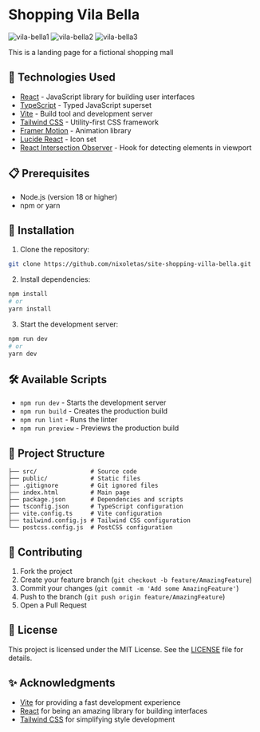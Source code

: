 # Shopping Vila Bella

![vila-bella1](https://github.com/user-attachments/assets/e6dc10d0-41e7-4fd1-9e1d-8ba0fd8bcc7b)
![vila-bella2](https://github.com/user-attachments/assets/fe0d3e1c-1e97-4544-91a5-332f9c903b77)
![vila-bella3](https://github.com/user-attachments/assets/79bdb874-3126-41fc-8c18-8dc83663d2b7)

This is a landing page for a fictional shopping mall

## 🚀 Technologies Used

- [React](https://react.dev/) - JavaScript library for building user interfaces
- [TypeScript](https://www.typescriptlang.org/) - Typed JavaScript superset
- [Vite](https://vitejs.dev/) - Build tool and development server
- [Tailwind CSS](https://tailwindcss.com/) - Utility-first CSS framework
- [Framer Motion](https://www.framer.com/motion/) - Animation library
- [Lucide React](https://lucide.dev/) - Icon set
- [React Intersection Observer](https://github.com/thebuilder/react-intersection-observer) - Hook for detecting elements in viewport

## 📋 Prerequisites

- Node.js (version 18 or higher)
- npm or yarn

## 🔧 Installation

1. Clone the repository:
```bash
git clone https://github.com/nixoletas/site-shopping-villa-bella.git
```

2. Install dependencies:
```bash
npm install
# or
yarn install
```

3. Start the development server:
```bash
npm run dev
# or
yarn dev
```

## 🛠️ Available Scripts

- `npm run dev` - Starts the development server
- `npm run build` - Creates the production build
- `npm run lint` - Runs the linter
- `npm run preview` - Previews the production build

## 📁 Project Structure

```
├── src/               # Source code
├── public/            # Static files
├── .gitignore         # Git ignored files
├── index.html         # Main page
├── package.json       # Dependencies and scripts
├── tsconfig.json      # TypeScript configuration
├── vite.config.ts     # Vite configuration
├── tailwind.config.js # Tailwind CSS configuration
└── postcss.config.js  # PostCSS configuration
```

## 🤝 Contributing

1. Fork the project
2. Create your feature branch (`git checkout -b feature/AmazingFeature`)
3. Commit your changes (`git commit -m 'Add some AmazingFeature'`)
4. Push to the branch (`git push origin feature/AmazingFeature`)
5. Open a Pull Request

## 📝 License

This project is licensed under the MIT License. See the [LICENSE](LICENSE) file for details.

## ✨ Acknowledgments

- [Vite](https://vitejs.dev/) for providing a fast development experience
- [React](https://react.dev/) for being an amazing library for building interfaces
- [Tailwind CSS](https://tailwindcss.com/) for simplifying style development

